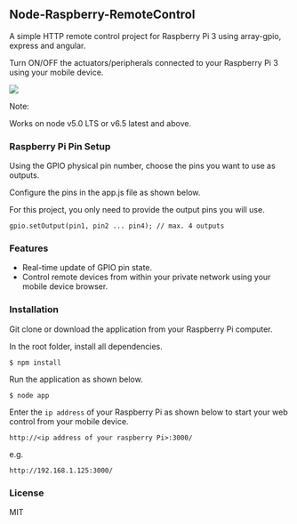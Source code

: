## Node-Raspberry-RemoteControl

A simple HTTP remote control project for Raspberry Pi 3 using array-gpio, express and angular.

Turn ON/OFF the actuators/peripherals connected to your Raspberry Pi 3 using your mobile device.

![](https://github.com/EdoLabWorks/ximgs/blob/master/raspberry-remote1.png)

Note:
 
Works on node v5.0 LTS or v6.5 latest and above.

### Raspberry Pi Pin Setup

Using the GPIO physical pin number, choose the pins you want to use as outputs.

Configure the pins in the app.js file as shown below.

For this project, you only need to provide the output pins you will use.

~~~~
gpio.setOutput(pin1, pin2 ... pin4); // max. 4 outputs
~~~~

### Features

- Real-time update of GPIO pin state.
- Control remote devices from within your private network using your mobile device browser.  

### Installation 

Git clone or download the application from your Raspberry Pi computer.

In the root folder, install all dependencies.
~~~~
$ npm install
~~~~

Run the application as shown below. 
~~~~
$ node app
~~~~

Enter the `ip address` of your Raspberry Pi as shown below to start your web control from your mobile device. 
~~~~
http://<ip address of your raspberry Pi>:3000/
~~~~
e.g.
~~~~
http://192.168.1.125:3000/
~~~~

### License

MIT
